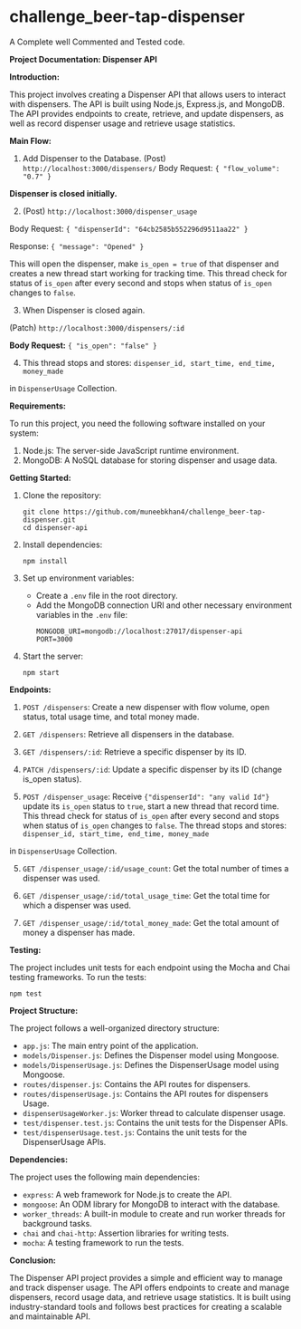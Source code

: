 # challenge_beer-tap-dispenser
A Complete well Commented and Tested code.

**Project Documentation: Dispenser API**

**Introduction:**

This project involves creating a Dispenser API that allows users to interact with dispensers. The API is built using Node.js, Express.js, and MongoDB. The API provides endpoints to create, retrieve, and update dispensers, as well as record dispenser usage and retrieve usage statistics.

**Main Flow:**

1. Add Dispenser to the Database.
(Post) `http://localhost:3000/dispensers/`
Body Request:
`{
    "flow_volume": "0.7"
}`

**Dispenser is closed initially.**

2. (Post) `http://localhost:3000/dispenser_usage`

Body Request:
`{
    "dispenserId": "64cb2585b552296d9511aa22"
}`

Response:
`{
    "message": "Opened"
}`

This will open the dispenser, make `is_open = true` of that dispenser and creates a new thread start working for tracking time. This thread check for status of `is_open` after every second and stops when status of `is_open` changes to `false`.

3. When Dispenser is closed again.

(Patch) `http://localhost:3000/dispensers/:id`

**Body Request:**
`{
    "is_open": "false"
}`

4. This thread stops and stores:
`dispenser_id,
start_time,
end_time,
money_made`

in `DispenserUsage` Collection.


**Requirements:**

To run this project, you need the following software installed on your system:

1. Node.js: The server-side JavaScript runtime environment.
2. MongoDB: A NoSQL database for storing dispenser and usage data.

**Getting Started:**

1. Clone the repository:
   ```
   git clone https://github.com/muneebkhan4/challenge_beer-tap-dispenser.git
   cd dispenser-api
   ```

2. Install dependencies:
   ```
   npm install
   ```

3. Set up environment variables:
   - Create a `.env` file in the root directory.
   - Add the MongoDB connection URI and other necessary environment variables in the `.env` file:
     ```
     MONGODB_URI=mongodb://localhost:27017/dispenser-api
     PORT=3000
     ```

4. Start the server:
   ```
   npm start
   ```

**Endpoints:**

1. `POST /dispensers`: Create a new dispenser with flow volume, open status, total usage time, and total money made.

2. `GET /dispensers`: Retrieve all dispensers in the database.

3. `GET /dispensers/:id`: Retrieve a specific dispenser by its ID.

4. `PATCH /dispensers/:id`: Update a specific dispenser by its ID (change is_open status).
   
4. `POST /dispenser_usage`: Receive `{"dispenserId": "any valid Id"}` update its `is_open` status to `true`, start a new thread that record  time.  This thread check for status of `is_open` after every second and stops when status of `is_open` changes to `false`. The thread stops and stores:
`dispenser_id,
start_time,
end_time,
money_made`

in `DispenserUsage` Collection.

5. `GET /dispenser_usage/:id/usage_count`: Get the total number of times a dispenser was used.

6. `GET /dispenser_usage/:id/total_usage_time`: Get the total time for which a dispenser was used.

7. `GET /dispenser_usage/:id/total_money_made`: Get the total amount of money a dispenser has made.

**Testing:**

The project includes unit tests for each endpoint using the Mocha and Chai testing frameworks. To run the tests:

```
npm test
```

**Project Structure:**

The project follows a well-organized directory structure:

- `app.js`: The main entry point of the application.
- `models/Dispenser.js`: Defines the Dispenser model using Mongoose.
- `models/DispenserUsage.js`: Defines the DispenserUsage model using Mongoose.
- `routes/dispenser.js`: Contains the API routes for dispensers.
- `routes/dispenserUsage.js`: Contains the API routes for dispensers Usage.
- `dispenserUsageWorker.js`: Worker thread to calculate dispenser usage.
- `test/dispenser.test.js`: Contains the unit tests for the Dispenser APIs.
- `test/dispenserUsage.test.js`: Contains the unit tests for the DispenserUsage APIs.

**Dependencies:**

The project uses the following main dependencies:

- `express`: A web framework for Node.js to create the API.
- `mongoose`: An ODM library for MongoDB to interact with the database.
- `worker_threads`: A built-in module to create and run worker threads for background tasks.
- `chai` and `chai-http`: Assertion libraries for writing tests.
- `mocha`: A testing framework to run the tests.

**Conclusion:**

The Dispenser API project provides a simple and efficient way to manage and track dispenser usage. The API offers endpoints to create and manage dispensers, record usage data, and retrieve usage statistics. It is built using industry-standard tools and follows best practices for creating a scalable and maintainable API.
